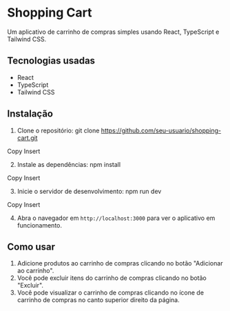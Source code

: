# Shopping Cart

Um aplicativo de carrinho de compras simples usando React, TypeScript e Tailwind CSS.

## Tecnologias usadas

- React
- TypeScript
- Tailwind CSS

## Instalação

1. Clone o repositório:
git clone https://github.com/seu-usuario/shopping-cart.git

Copy
Insert

2. Instale as dependências:
npm install

Copy
Insert

3. Inicie o servidor de desenvolvimento:
npm run dev

Copy
Insert

4. Abra o navegador em `http://localhost:3000` para ver o aplicativo em funcionamento.

## Como usar

1. Adicione produtos ao carrinho de compras clicando no botão "Adicionar ao carrinho".
2. Você pode excluir itens do carrinho de compras clicando no botão "Excluir".
3. Você pode visualizar o carrinho de compras clicando no ícone de carrinho de compras no canto superior direito da página.
